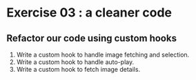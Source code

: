 <!-- .slide: class="center" -->

# Exercise 03 : a cleaner code
## Refactor our code using custom hooks

1. Write a custom hook to handle image fetching and selection.
2. Write a custom hook to handle auto-play.
3. Write a custom hook to fetch image details.